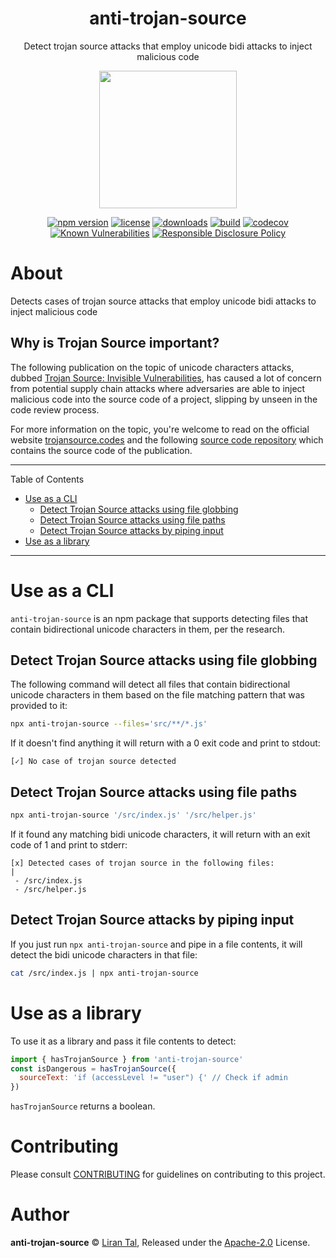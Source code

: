 <p align="center"><h1 align="center">
  anti-trojan-source
</h1>

<p align="center">
  Detect trojan source attacks that employ unicode bidi attacks to inject malicious code
</p>

<p align="center">
  <img src="https://github.com/lirantal/anti-trojan-source/raw/main/.github/anti-trojan-source-logo.png" height="220">
</p>

<p align="center">
  <a href="https://www.npmjs.org/package/anti-trojan-source"><img src="https://badgen.net/npm/v/anti-trojan-source" alt="npm version"/></a>
  <a href="https://www.npmjs.org/package/anti-trojan-source"><img src="https://badgen.net/npm/license/anti-trojan-source" alt="license"/></a>
  <a href="https://www.npmjs.org/package/anti-trojan-source"><img src="https://badgen.net/npm/dt/anti-trojan-source" alt="downloads"/></a>
  <a href="https://github.com/lirantal/anti-trojan-source/actions?workflow=CI"><img src="https://github.com/lirantal/anti-trojan-source/workflows/CI/badge.svg" alt="build"/></a>
  <a href="https://codecov.io/gh/lirantal/anti-trojan-source"><img src="https://badgen.net/codecov/c/github/lirantal/anti-trojan-source" alt="codecov"/></a>
  <a href="https://snyk.io/test/github/lirantal/anti-trojan-source"><img src="https://snyk.io/test/github/lirantal/anti-trojan-source/badge.svg" alt="Known Vulnerabilities"/></a>
  <a href="./SECURITY.md"><img src="https://img.shields.io/badge/Security-Responsible%20Disclosure-yellow.svg" alt="Responsible Disclosure Policy" /></a>
</p>

# About

Detects cases of trojan source attacks that employ unicode bidi attacks to inject malicious code

## Why is Trojan Source important?

The following publication on the topic of unicode characters attacks, dubbed [Trojan Source: Invisible Vulnerabilities](https://trojansource.codes/trojan-source.pdf), has caused a lot of concern from potential supply chain attacks where adversaries are able to inject malicious code into the source code of a project, slipping by unseen in the code review process.

For more information on the topic, you're welcome to read on the official website [trojansource.codes](https://trojansource.codes/) and the following [source code repository](https://github.com/nickboucher/trojan-source/) which contains the source code of the publication.

---

Table of Contents
- [Use as a CLI](#use-as-a-cli)
  - [Detect Trojan Source attacks using file globbing](detect-trojan-source-attacks-using-file-globbing)
  - [Detect Trojan Source attacks using file paths](detect-trojan-source-attacks-using-file-paths)
  - [Detect Trojan Source attacks by piping input](detect-trojan-source-attacks-by-piping-input)
- [Use as a library](#use-as-a-library)

---

# Use as a CLI

`anti-trojan-source` is an npm package that supports detecting files that contain bidirectional unicode characters in them, per the research.

## Detect Trojan Source attacks using file globbing

The following command will detect all files that contain bidirectional unicode characters in them based on the file matching pattern that was provided to it:

```bash
npx anti-trojan-source --files='src/**/*.js'
```

If it doesn't find anything it will return with a 0 exit code and print to stdout:

```
[✓] No case of trojan source detected
```

## Detect Trojan Source attacks using file paths

```bash
npx anti-trojan-source '/src/index.js' '/src/helper.js'
```

If it found any matching bidi unicode characters, it will return with an exit code of 1 and print to stderr:

```
[x] Detected cases of trojan source in the following files:
|
 - /src/index.js
 - /src/helper.js
```

## Detect Trojan Source attacks by piping input

If you just run `npx anti-trojan-source` and pipe in a file contents, it will detect the bidi unicode characters in that file:

```bash
cat /src/index.js | npx anti-trojan-source
```

# Use as a library

To use it as a library and pass it file contents to detect:

```js
import { hasTrojanSource } from 'anti-trojan-source'
const isDangerous = hasTrojanSource({
  sourceText: 'if (accessLevel != "user‮ ⁦// Check if admin⁩ ⁦") {'
})
```

`hasTrojanSource` returns a boolean.

# Contributing

Please consult [CONTRIBUTING](./CONTRIBUTING.md) for guidelines on contributing to this project.

# Author

**anti-trojan-source** © [Liran Tal](https://github.com/lirantal), Released under the [Apache-2.0](./LICENSE) License.
